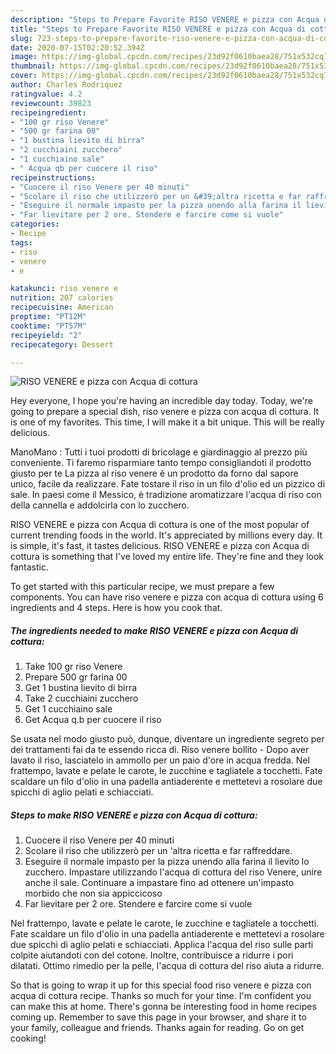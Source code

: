 ```yaml
---
description: "Steps to Prepare Favorite RISO VENERE e pizza con Acqua di cottura"
title: "Steps to Prepare Favorite RISO VENERE e pizza con Acqua di cottura"
slug: 723-steps-to-prepare-favorite-riso-venere-e-pizza-con-acqua-di-cottura
date: 2020-07-15T02:20:52.394Z
image: https://img-global.cpcdn.com/recipes/23d92f0610baea28/751x532cq70/riso-venere-e-pizza-con-acqua-di-cottura-recipe-main-photo.jpg
thumbnail: https://img-global.cpcdn.com/recipes/23d92f0610baea28/751x532cq70/riso-venere-e-pizza-con-acqua-di-cottura-recipe-main-photo.jpg
cover: https://img-global.cpcdn.com/recipes/23d92f0610baea28/751x532cq70/riso-venere-e-pizza-con-acqua-di-cottura-recipe-main-photo.jpg
author: Charles Rodriquez
ratingvalue: 4.2
reviewcount: 39823
recipeingredient:
- "100 gr riso Venere"
- "500 gr farina 00"
- "1 bustina lievito di birra"
- "2 cucchiaini zucchero"
- "1 cucchiaino sale"
- " Acqua qb per cuocere il riso"
recipeinstructions:
- "Cuocere il riso Venere per 40 minuti"
- "Scolare il riso che utilizzerò per un &#39;altra ricetta e far raffreddare."
- "Eseguire il normale impasto per la pizza unendo alla farina il lievito lo zucchero. Impastare utilizzando l&#39;acqua di cottura del riso Venere, unire anche il sale. Continuare a impastare fino ad ottenere un&#39;impasto morbido che non sia appiccicoso"
- "Far lievitare per 2 ore. Stendere e farcire come si vuole"
categories:
- Recipe
tags:
- riso
- venere
- e

katakunci: riso venere e 
nutrition: 207 calories
recipecuisine: American
preptime: "PT12M"
cooktime: "PT57M"
recipeyield: "2"
recipecategory: Dessert

---
```



![RISO VENERE e pizza con Acqua di cottura](https://img-global.cpcdn.com/recipes/23d92f0610baea28/751x532cq70/riso-venere-e-pizza-con-acqua-di-cottura-recipe-main-photo.jpg)

Hey everyone, I hope you're having an incredible day today. Today, we're going to prepare a special dish, riso venere e pizza con acqua di cottura. It is one of my favorites. This time, I will make it a bit unique. This will be really delicious.

ManoMano : Tutti i tuoi prodotti di bricolage e giardinaggio al prezzo più conveniente. Ti faremo risparmiare tanto tempo consigliandoti il prodotto giusto per te La pizza al riso venere è un prodotto da forno dal sapore unico, facile da realizzare. Fate tostare il riso in un filo d&#39;olio ed un pizzico di sale. In paesi come il Messico, è tradizione aromatizzare l&#39;acqua di riso con della cannella e addolcirla con lo zucchero.

RISO VENERE e pizza con Acqua di cottura is one of the most popular of current trending foods in the world. It's appreciated by millions every day. It is simple, it's fast, it tastes delicious. RISO VENERE e pizza con Acqua di cottura is something that I've loved my entire life. They're fine and they look fantastic.


To get started with this particular recipe, we must prepare a few components. You can have riso venere e pizza con acqua di cottura using 6 ingredients and 4 steps. Here is how you cook that.

<!--inarticleads1-->

##### The ingredients needed to make RISO VENERE e pizza con Acqua di cottura:

1. Take 100 gr riso Venere
1. Prepare 500 gr farina 00
1. Get 1 bustina lievito di birra
1. Take 2 cucchiaini zucchero
1. Get 1 cucchiaino sale
1. Get  Acqua q.b per cuocere il riso


Se usata nel modo giusto può, dunque, diventare un ingrediente segreto per dei trattamenti fai da te essendo ricca di. Riso venere bollito - Dopo aver lavato il riso, lasciatelo in ammollo per un paio d&#39;ore in acqua fredda. Nel frattempo, lavate e pelate le carote, le zucchine e tagliatele a tocchetti. Fate scaldare un filo d&#39;olio in una padella antiaderente e mettetevi a rosolare due spicchi di aglio pelati e schiacciati. 

<!--inarticleads2-->

##### Steps to make RISO VENERE e pizza con Acqua di cottura:

1. Cuocere il riso Venere per 40 minuti
1. Scolare il riso che utilizzerò per un &#39;altra ricetta e far raffreddare.
1. Eseguire il normale impasto per la pizza unendo alla farina il lievito lo zucchero. Impastare utilizzando l&#39;acqua di cottura del riso Venere, unire anche il sale. Continuare a impastare fino ad ottenere un&#39;impasto morbido che non sia appiccicoso
1. Far lievitare per 2 ore. Stendere e farcire come si vuole


Nel frattempo, lavate e pelate le carote, le zucchine e tagliatele a tocchetti. Fate scaldare un filo d&#39;olio in una padella antiaderente e mettetevi a rosolare due spicchi di aglio pelati e schiacciati. Applica l&#39;acqua del riso sulle parti colpite aiutandoti con del cotone. Inoltre, contribuisce a ridurre i pori dilatati. Ottimo rimedio per la pelle, l&#39;acqua di cottura del riso aiuta a ridurre. 

So that is going to wrap it up for this special food riso venere e pizza con acqua di cottura recipe. Thanks so much for your time. I'm confident you can make this at home. There's gonna be interesting food in home recipes coming up. Remember to save this page in your browser, and share it to your family, colleague and friends. Thanks again for reading. Go on get cooking!
